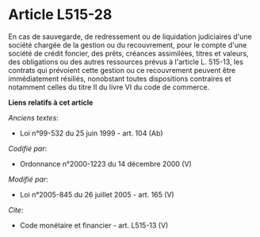 # Article L515-28

En cas de sauvegarde, de redressement ou de liquidation judiciaires d'une société chargée de la gestion ou du recouvrement,
pour le compte d'une société de crédit foncier, des prêts, créances assimilées, titres et valeurs, des obligations ou des
autres ressources prévus à l'article L. 515-13, les contrats qui prévoient cette gestion ou ce recouvrement peuvent être
immédiatement résiliés, nonobstant toutes dispositions contraires et notamment celles du titre II du livre VI du code de
commerce.

**Liens relatifs à cet article**

_Anciens textes_:

  - Loi n°99-532 du 25 juin 1999 - art. 104 (Ab)

_Codifié par_:

  - Ordonnance n°2000-1223 du 14 décembre 2000 (V)

_Modifié par_:

  - Loi n°2005-845 du 26 juillet 2005 - art. 165 (V)

_Cite_:

  - Code monétaire et financier - art. L515-13 (V)
